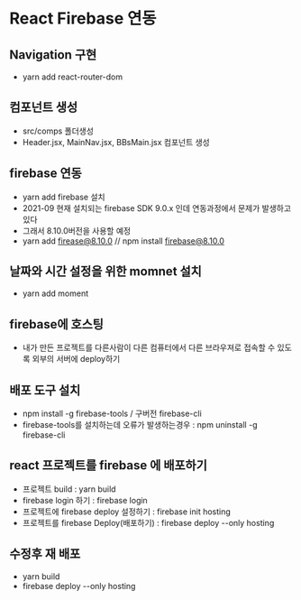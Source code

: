 # React Firebase 연동

## Navigation 구현

- yarn add react-router-dom

## 컴포넌트 생성

- src/comps 폴더생성
- Header.jsx, MainNav.jsx, BBsMain.jsx 컴포넌트 생성

## firebase 연동

- yarn add firebase 설치
- 2021-09 현재 설치되는 firebase SDK 9.0.x 인데 연동과정에서 문제가 발생하고 있다
- 그래서 8.10.0버전을 사용할 예정
- yarn add firease@8.10.0 // npm install firebase@8.10.0

## 날짜와 시간 설정을 위한 momnet 설치

- yarn add moment

## firebase에 호스팅

- 내가 만든 프로젝트를 다른사람이 다른 컴퓨터에서 다른 브라우져로 접속할 수 있도록 외부의 서버에 deploy하기

## 배포 도구 설치

- npm install -g firebase-tools / 구버전 firebase-cli
- firebase-tools를 설치하는데 오류가 발생하는경우 : npm uninstall -g firebase-cli

## react 프로젝트를 firebase 에 배포하기

- 프로젝트 build : yarn build
- firebase login 하기 : firebase login
- 프로젝트에 firebase deploy 설정하기 : firebase init hosting
- 프로젝트를 firebase Deploy(배포하기)
  : firebase deploy --only hosting

## 수정후 재 배포

- yarn build
- firebase deploy --only hosting
